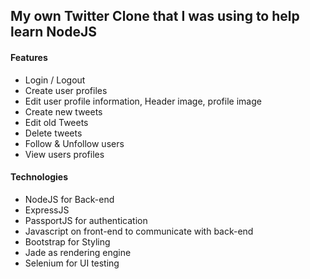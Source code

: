 ## My own Twitter Clone that I was using to help learn NodeJS

#### Features
- Login / Logout
- Create user profiles
- Edit user profile information, Header image, profile image
- Create new tweets
- Edit old Tweets
- Delete tweets
- Follow & Unfollow users
- View users profiles
#### Technologies
- NodeJS for Back-end
- ExpressJS
- PassportJS for authentication
- Javascript on front-end to communicate with back-end
- Bootstrap for Styling
- Jade as rendering engine
- Selenium for UI testing
